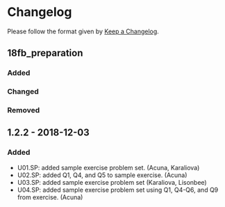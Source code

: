 # Changelog
Please follow the format given by [Keep a Changelog](https://keepachangelog.com/en/1.0.0/).

## 18fb_preparation
### Added
### Changed
### Removed

## 1.2.2 - 2018-12-03
### Added
- U01.SP: added sample exercise problem set. (Acuna, Karaliova)
- U02.SP: added Q1, Q4, and Q5 to sample exercise. (Acuna)
- U03.SP: added sample exercise problem set (Karaliova, Lisonbee)
- U04.SP: added sample exercise problem set using Q1, Q4-Q6, and Q9 from exercise. (Acuna)